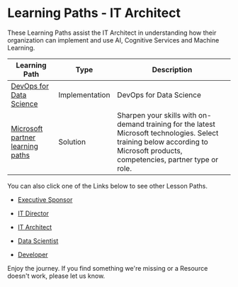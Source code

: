 Learning Paths - IT Architect
=============================

These Learning Paths assist the IT Architect in understanding how their
organization can implement and use AI, Cognitive Services and Machine Learning.

| Learning Path                                                                                                                                           | Type           | Description                                                                                                                                                                   |
|---------------------------------------------------------------------------------------------------------------------------------------------------------|----------------|-------------------------------------------------------------------------------------------------------------------------------------------------------------------------------|
| [DevOps for Data Science](https://github.com/BuckWoody/LearningPaths/blob/master/IT%20Architect/Learning%20Path%20-%20Devops%20for%20Data%20Science.md) | Implementation | DevOps for Data Science                                                                                                                                                       |
| [Microsoft partner learning paths](https://mspartnerlp.partner.microsoft.com/LearningPath/LearningPath/DLPaths?trackId=1697&rowId=2282)                 | Solution       | Sharpen your skills with on-demand training for the latest Microsoft technologies. Select training below according to Microsoft products, competencies, partner type or role. |

You can also click one of the Links below to see other Lesson Paths.

-   [Executive
    Sponsor](https://github.com/BuckWoody/LearningPaths/tree/master/Executive%20Sponsor)

-   [IT
    Director](https://github.com/BuckWoody/LearningPaths/tree/master/IT%20Director)

-   [IT
    Architect](https://github.com/BuckWoody/LearningPaths/tree/master/IT%20Architect)

-   [Data
    Scientist](https://github.com/BuckWoody/LearningPaths/tree/master/Data%20Scientist)

-   [Developer](https://github.com/BuckWoody/LearningPaths/tree/master/Developer)

Enjoy the journey. If you find something we're missing or a Resource doesn't
work, please let us know.
